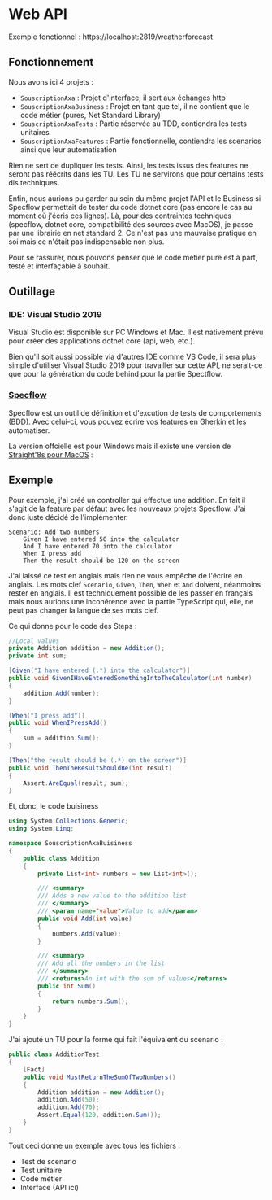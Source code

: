 # Web API

Exemple fonctionnel : https://localhost:2819/weatherforecast

## Fonctionnement

Nous avons ici 4 projets :

- `SouscriptionAxa` : Projet d'interface, il sert aux échanges http
- `SouscriptionAxaBusiness` : Projet en tant que tel, il ne contient que le code métier (pures, Net Standard Library)
- `SouscriptionAxaTests` : Partie réservée au TDD, contiendra les tests unitaires
- `SouscriptionAxaFeatures` : Partie fonctionnelle, contiendra les scenarios ainsi que leur automatisation

Rien ne sert de dupliquer les tests. Ainsi, les tests issus des features ne seront pas réécrits dans les TU.
Les TU ne servirons que pour certains tests dis techniques.

Enfin, nous aurions pu garder au sein du même projet l'API et le Business si Specflow permettait de tester du code dotnet core (pas encore le cas au moment où j'écris ces lignes).
Là, pour des contraintes techniques (specflow, dotnet core, compatibilité des sources avec MacOS), je passe par une librairie en net standard 2. Ce n'est pas une mauvaise pratique en soi mais ce n'était pas indispensable non plus.

Pour se rassurer, nous pouvons penser que le code métier pure est à part, testé et interfaçable à souhait.

## Outillage

### IDE: Visual Studio 2019

Visual Studio est disponible sur PC Windows et Mac. Il est nativement prévu pour créer des applications dotnet core (api, web, etc.).

Bien qu'il soit aussi possible via d'autres IDE comme VS Code, il sera plus simple d'utiliser Visual Studio 2019 pour travailler sur cette API, ne serait-ce que pour la génération du code behind pour la partie Spectflow.

### [Specflow](http://specflow.org)

Specflow est un outil de définition et d'excution de tests de comportements (BDD). Avec celui-ci, vous pouvez écrire vos features en Gherkin et les automatiser.

La version offcielle est pour Windows mais il existe une version de [Straight'8s pour MacOS](https://github.com/straighteight/SpecFlow-VS-Mac-Integration) :

## Exemple

Pour exemple, j'ai créé un controller qui effectue une addition. En fait il s'agit de la feature par défaut avec les nouveaux projets Specflow. J'ai donc juste décidé de l'implémenter.

```feature
Scenario: Add two numbers
    Given I have entered 50 into the calculator
    And I have entered 70 into the calculator
    When I press add
    Then the result should be 120 on the screen
```

J'ai laissé ce test en anglais mais rien ne vous empêche de l'écrire en anglais. Les mots clef `Scenario`, `Given`, `Then`, `When` et `And` doivent, néanmoins rester en anglais. Il est techniquement possible de les passer en français mais nous aurions une incohérence avec la partie TypeScript qui, elle, ne peut pas changer la langue de ses mots clef.

Ce qui donne pour le code des Steps :

```cs
//Local values
private Addition addition = new Addition();
private int sum;

[Given("I have entered (.*) into the calculator")]
public void GivenIHaveEnteredSomethingIntoTheCalculator(int number)
{
    addition.Add(number);
}

[When("I press add")]
public void WhenIPressAdd()
{
    sum = addition.Sum();
}

[Then("the result should be (.*) on the screen")]
public void ThenTheResultShouldBe(int result)
{
    Assert.AreEqual(result, sum);
}
```

Et, donc, le code buisiness

```cs
using System.Collections.Generic;
using System.Linq;

namespace SouscriptionAxaBuisiness
{
    public class Addition
    {
        private List<int> numbers = new List<int>();

        /// <summary>
        /// Adds a new value to the addition list
        /// </summary>
        /// <param name="value">Value to add</param>
        public void Add(int value)
        {
            numbers.Add(value);
        }

        /// <summary>
        /// Add all the numbers in the list
        /// </summary>
        /// <returns>An int with the sum of values</returns>
        public int Sum()
        {
            return numbers.Sum();
        }
    }
}
```

J'ai ajouté un TU pour la forme qui fait l'équivalent du scenario :

```cs
public class AdditionTest
{
    [Fact]
    public void MustReturnTheSumOfTwoNumbers()
    {
        Addition addition = new Addition();
        addition.Add(50);
        addition.Add(70);
        Assert.Equal(120, addition.Sum());
    }
}
```

Tout ceci donne un exemple avec tous les fichiers :

- Test de scenario
- Test unitaire
- Code métier
- Interface (API ici)
